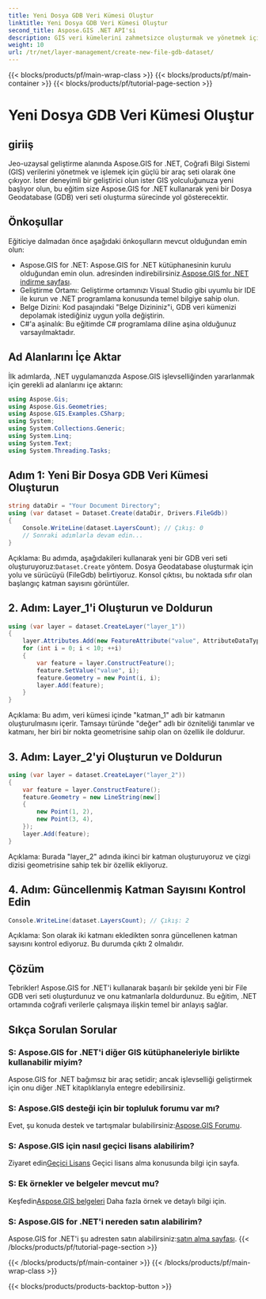 ```yaml
---
title: Yeni Dosya GDB Veri Kümesi Oluştur
linktitle: Yeni Dosya GDB Veri Kümesi Oluştur
second_title: Aspose.GIS .NET API'si
description: GIS veri kümelerini zahmetsizce oluşturmak ve yönetmek için Aspose.GIS for .NET'i keşfedin. Kesintisiz coğrafi gelişim için hemen indirin. #Aspose #GIS
weight: 10
url: /tr/net/layer-management/create-new-file-gdb-dataset/
---
```


{{< blocks/products/pf/main-wrap-class >}}
{{< blocks/products/pf/main-container >}}
{{< blocks/products/pf/tutorial-page-section >}}

# Yeni Dosya GDB Veri Kümesi Oluştur

## giriiş
Jeo-uzaysal geliştirme alanında Aspose.GIS for .NET, Coğrafi Bilgi Sistemi (GIS) verilerini yönetmek ve işlemek için güçlü bir araç seti olarak öne çıkıyor. İster deneyimli bir geliştirici olun ister GIS yolculuğunuza yeni başlıyor olun, bu eğitim size Aspose.GIS for .NET kullanarak yeni bir Dosya Geodatabase (GDB) veri seti oluşturma sürecinde yol gösterecektir.
## Önkoşullar
Eğiticiye dalmadan önce aşağıdaki önkoşulların mevcut olduğundan emin olun:
-  Aspose.GIS for .NET: Aspose.GIS for .NET kütüphanesinin kurulu olduğundan emin olun. adresinden indirebilirsiniz.[Aspose.GIS for .NET indirme sayfası](https://releases.aspose.com/gis/net/).
- Geliştirme Ortamı: Geliştirme ortamınızı Visual Studio gibi uyumlu bir IDE ile kurun ve .NET programlama konusunda temel bilgiye sahip olun.
- Belge Dizini: Kod pasajındaki "Belge Dizininiz"i, GDB veri kümenizi depolamak istediğiniz uygun yolla değiştirin.
- C#'a aşinalık: Bu eğitimde C# programlama diline aşina olduğunuz varsayılmaktadır.
## Ad Alanlarını İçe Aktar
İlk adımlarda, .NET uygulamanızda Aspose.GIS işlevselliğinden yararlanmak için gerekli ad alanlarını içe aktarın:
```csharp
using Aspose.Gis;
using Aspose.Gis.Geometries;
using Aspose.GIS.Examples.CSharp;
using System;
using System.Collections.Generic;
using System.Linq;
using System.Text;
using System.Threading.Tasks;
```
## Adım 1: Yeni Bir Dosya GDB Veri Kümesi Oluşturun
```csharp
string dataDir = "Your Document Directory";
using (var dataset = Dataset.Create(dataDir, Drivers.FileGdb))
{
    Console.WriteLine(dataset.LayersCount); // Çıkış: 0
    // Sonraki adımlarla devam edin...
}
```
 Açıklama: Bu adımda, aşağıdakileri kullanarak yeni bir GDB veri seti oluşturuyoruz:`Dataset.Create` yöntem. Dosya Geodatabase oluşturmak için yolu ve sürücüyü (FileGdb) belirtiyoruz. Konsol çıktısı, bu noktada sıfır olan başlangıç katman sayısını görüntüler.
## 2. Adım: Layer_1'i Oluşturun ve Doldurun
```csharp
using (var layer = dataset.CreateLayer("layer_1"))
{
    layer.Attributes.Add(new FeatureAttribute("value", AttributeDataType.Integer));
    for (int i = 0; i < 10; ++i)
    {
        var feature = layer.ConstructFeature();
        feature.SetValue("value", i);
        feature.Geometry = new Point(i, i);
        layer.Add(feature);
    }
}
```
Açıklama: Bu adım, veri kümesi içinde "katman_1" adlı bir katmanın oluşturulmasını içerir. Tamsayı türünde "değer" adlı bir özniteliği tanımlar ve katmanı, her biri bir nokta geometrisine sahip olan on özellik ile doldurur.
## 3. Adım: Layer_2'yi Oluşturun ve Doldurun
```csharp
using (var layer = dataset.CreateLayer("layer_2"))
{
    var feature = layer.ConstructFeature();
    feature.Geometry = new LineString(new[]
    {
        new Point(1, 2),
        new Point(3, 4),
    });
    layer.Add(feature);
}
```
Açıklama: Burada "layer_2" adında ikinci bir katman oluşturuyoruz ve çizgi dizisi geometrisine sahip tek bir özellik ekliyoruz.
## 4. Adım: Güncellenmiş Katman Sayısını Kontrol Edin
```csharp
Console.WriteLine(dataset.LayersCount); // Çıkış: 2
```
Açıklama: Son olarak iki katmanı ekledikten sonra güncellenen katman sayısını kontrol ediyoruz. Bu durumda çıktı 2 olmalıdır.
## Çözüm
Tebrikler! Aspose.GIS for .NET'i kullanarak başarılı bir şekilde yeni bir File GDB veri seti oluşturdunuz ve onu katmanlarla doldurdunuz. Bu eğitim, .NET ortamında coğrafi verilerle çalışmaya ilişkin temel bir anlayış sağlar.
## Sıkça Sorulan Sorular
### S: Aspose.GIS for .NET'i diğer GIS kütüphaneleriyle birlikte kullanabilir miyim?
Aspose.GIS for .NET bağımsız bir araç setidir; ancak işlevselliği geliştirmek için onu diğer .NET kitaplıklarıyla entegre edebilirsiniz.
### S: Aspose.GIS desteği için bir topluluk forumu var mı?
 Evet, şu konuda destek ve tartışmalar bulabilirsiniz:[Aspose.GIS Forumu](https://forum.aspose.com/c/gis/33).
### S: Aspose.GIS için nasıl geçici lisans alabilirim?
 Ziyaret edin[Geçici Lisans](https://purchase.aspose.com/temporary-license/) Geçici lisans alma konusunda bilgi için sayfa.
### S: Ek örnekler ve belgeler mevcut mu?
 Keşfedin[Aspose.GIS belgeleri](https://reference.aspose.com/gis/net/) Daha fazla örnek ve detaylı bilgi için.
### S: Aspose.GIS for .NET'i nereden satın alabilirim?
 Aspose.GIS for .NET'i şu adresten satın alabilirsiniz:[satın alma sayfası](https://purchase.aspose.com/buy).
{{< /blocks/products/pf/tutorial-page-section >}}

{{< /blocks/products/pf/main-container >}}
{{< /blocks/products/pf/main-wrap-class >}}

{{< blocks/products/products-backtop-button >}}
